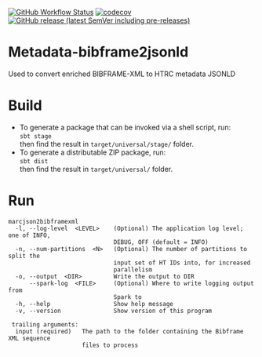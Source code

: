 [![GitHub Workflow Status](https://img.shields.io/github/actions/workflow/status/htrc/Metadata-bibframe2jsonld/ci.yml?branch=main)](https://github.com/htrc/Metadata-bibframe2jsonld/actions/workflows/ci.yml)
[![codecov](https://codecov.io/github/htrc/Metadata-bibframe-entities/graph/badge.svg?token=2y6GAtWfnP)](https://codecov.io/github/htrc/Metadata-bibframe-entities)
[![GitHub release (latest SemVer including pre-releases)](https://img.shields.io/github/v/release/htrc/Metadata-bibframe2jsonld?include_prereleases&sort=semver)](https://github.com/htrc/Metadata-bibframe2jsonld/releases/latest)

# Metadata-bibframe2jsonld
Used to convert enriched BIBFRAME-XML to HTRC metadata JSONLD

# Build
* To generate a package that can be invoked via a shell script, run:  
  `sbt stage`  
  then find the result in `target/universal/stage/` folder.
* To generate a distributable ZIP package, run:  
  `sbt dist`  
  then find the result in `target/universal/` folder.

# Run
```
marcjson2bibframexml
  -l, --log-level  <LEVEL>    (Optional) The application log level; one of INFO,
                              DEBUG, OFF (default = INFO)
  -n, --num-partitions  <N>   (Optional) The number of partitions to split the
                              input set of HT IDs into, for increased
                              parallelism
  -o, --output  <DIR>         Write the output to DIR
      --spark-log  <FILE>     (Optional) Where to write logging output from
                              Spark to
  -h, --help                  Show help message
  -v, --version               Show version of this program

 trailing arguments:
  input (required)   The path to the folder containing the Bibframe XML sequence
                     files to process
```
